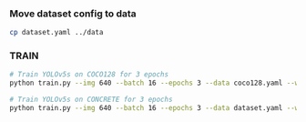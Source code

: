 ### Move dataset config to data
```bash
cp dataset.yaml ../data
```

### TRAIN 
```bash
# Train YOLOv5s on COCO128 for 3 epochs
python train.py --img 640 --batch 16 --epochs 3 --data coco128.yaml --weights yolov5s.pt
```

```bash
# Train YOLOv5s on CONCRETE for 3 epochs
python train.py --img 640 --batch 16 --epochs 3 --data dataset.yaml --weights yolov5s.pt
```